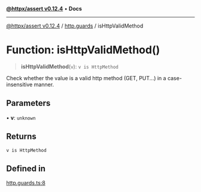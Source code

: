[**@httpx/assert v0.12.4**](../../README.md) • **Docs**

***

[@httpx/assert v0.12.4](../../README.md) / [http.guards](../README.md) / isHttpValidMethod

# Function: isHttpValidMethod()

> **isHttpValidMethod**(`v`): `v is HttpMethod`

Check whether the value is a valid http method (GET, PUT...) in
a case-insensitive manner.

## Parameters

• **v**: `unknown`

## Returns

`v is HttpMethod`

## Defined in

[http.guards.ts:8](https://github.com/belgattitude/httpx/blob/9d56eb57739de47a2eced4122ffa042138007013/packages/assert/src/http.guards.ts#L8)
